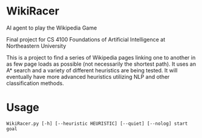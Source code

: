 # WikiRacer
AI agent to play the Wikipedia Game

Final project for CS 4100 Foundations of Artificial Intelligence at Northeastern University

This is a project to find a series of Wikipedia pages linking one to another in as few page loads as possible (not necessarily the shortest path). It uses an A* search and a variety of different heuristics are being tested. It will eventually have more advanced heuristics utilizing NLP and other classification methods.

# Usage
`WikiRacer.py [-h] [--heuristic HEURISTIC] [--quiet] [--nolog]
                    start goal
`
